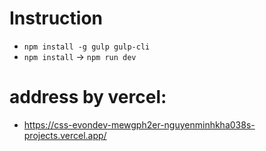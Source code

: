 # Instruction

- `npm install -g gulp gulp-cli`
- `npm install` -> `npm run dev`

# address by vercel:

- <https://css-evondev-mewgph2er-nguyenminhkha038s-projects.vercel.app/>

